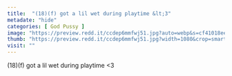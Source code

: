```yaml
---
title:  "(18)(f) got a lil wet during playtime &lt;3"
metadate: "hide"
categories: [ God Pussy ]
image: "https://preview.redd.it/ccdep6mmfwj51.jpg?auto=webp&s=cf41018ee68a4ca5d61458a960b3679efe77eb72"
thumb: "https://preview.redd.it/ccdep6mmfwj51.jpg?width=1080&crop=smart&auto=webp&s=e58d6923454fe2e678bd76eb09fa42f67b0a7948"
visit: ""
---
```

(18)(f) got a lil wet during playtime &lt;3
